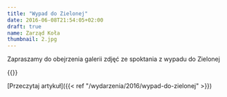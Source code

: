 ```yaml
---
title: "Wypad do Zielonej"
date: 2016-06-08T21:54:05+02:00
draft: true
name: Zarząd Koła
thumbnail: 2.jpg
---
```


Zapraszamy do obejrzenia galerii zdjęć ze spoktania z wypadu do Zielonej

<!--more-->

{{<gallery>}}

[Przeczytaj artykuł]({{< ref "/wydarzenia/2016/wypad-do-zielonej" >}})
